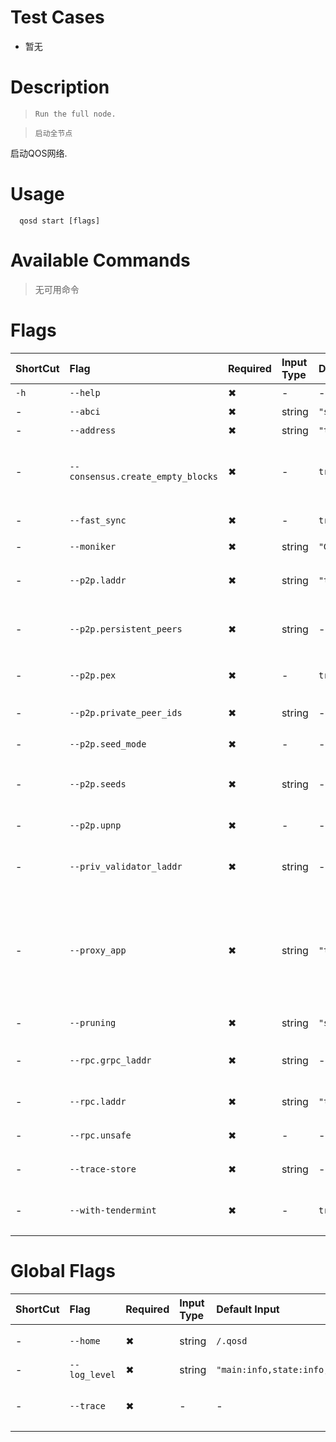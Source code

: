 # Test Cases

- 暂无

# Description
>     Run the full node.

>     启动全节点 

启动QOS网络.

# Usage
```
  qosd start [flags]
```

# Available Commands

>无可用命令

# Flags

| ShortCut | Flag                              | Required | Input Type | Default Input             | Input Range                               | Description                                                                                    |
|:---------|:----------------------------------|:---------|:-----------|:--------------------------|:------------------------------------------|:-----------------------------------------------------------------------------------------------|
| `-h`     | `--help`                          | ✖        | -          | -                         | -                                         | 帮助文档                                                                                       |
| -        | `--abci`                          | ✖        | string     | `"socket"`                | `"socket"`, `"grpc"`                      | 指定ABCI端口                                                                                       |
| -        | `--address`                       | ✖        | string     | `"tcp://0.0.0.0:26658"`   | -                                         | 监听地址                                                                                           |
| -        | `--consensus.create_empty_blocks` | ✖        | -          | `true`                    | -                                         | 将此值设置为false，以仅在存在tx或apphash更改时生成块。                                                             |
| -        | `--fast_sync`                     | ✖        | -          | `true`                    | -                                         | 是否启用快速区块链同步                                                                                    |
| -        | `--moniker`                       | ✖        | string     | `"GX8-CR6S1"`             | <your_computer_name>                      | 节点名称                                                                                           |
| -        | `--p2p.laddr`                     | ✖        | string     | `"tcp://0.0.0.0:26656"`   | -                                         | 节点监听地址（0.0.0.0:0表示任何接口、任何端口）                                                                   |
| -        | `--p2p.persistent_peers`          | ✖        | string     | -                         | -                                         | 逗号分隔的“ID@host:port”持久化peers                                                                    |
| -        | `--p2p.pex`                       | ✖        | -          | `true`                    | -                                         | 是否启用peer交换(PEX, Peer-Exchange)                                                                 |
| -        | `--p2p.private_peer_ids`          | ✖        | string     | -                         | -                                         | 逗号分隔的私有peerID                                                                                  |
| -        | `--p2p.seed_mode`                 | ✖        | -          | -                         | -                                         | 是否启用种子模式(seed mode)                                                                            |
| -        | `--p2p.seeds`                     | ✖        | string     | -                         | -                                         | 逗号分隔的"ID@host:port"种子节点                                                                        |
| -        | `--p2p.upnp`                      | ✖        | -          | -                         | -                                         | 是否启用UPNP端口转发                                                                                   |
| -        | `--priv_validator_laddr`          | ✖        | string     | -                         | -                                         | 监听外部私有验证人进程连接的套接字地址                                                                            |
| -        | `--proxy_app`                     | ✖        | string     | `"tcp://127.0.0.1:26658"` | -                                         | 代理应用程序地址，或者是'kvstore', 'persistent_kvstore', 'counter', 'counter_serial'其中之一， 或者是'noop'以用于本地测试 |
| -        | `--pruning`                       | ✖        | string     | `"syncable"`              | `"syncable"`, `"nothing"`, `"everything"` | 修剪策略                                                                                           |
| -        | `--rpc.grpc_laddr`                | ✖        | string     | -                         | -                                         | GRPC侦听地址（仅限BroadcastTX）。需要端口                                                                   |
| -        | `--rpc.laddr`                     | ✖        | string     | `"tcp://127.0.0.1:26657"` | -                                         | RPC侦听地址。需要端口                                                                                   |
| -        | `--rpc.unsafe `                   | ✖        | -          | -                         | -                                         | 是否启用不安全的RPC方法                                                                                  |
| -        | `--trace-store`                   | ✖        | string     | -                         | -                                         | 是否启用对输出文件的kvstore跟踪                                                                            |
| -        | `--with-tendermint`               | ✖        | -          | `true`                    | -                                         | 使用tendermint运行嵌入进程中的ABCI应用程序                                                                   |

# Global Flags

| ShortCut | Flag          | Required | Input Type | Default Input                    | Input Range | Description  |
|:---------|:--------------|:---------|:-----------|:---------------------------------|:------------|:-------------|
| -        | `--home`      | ✖        | string     | `/.qosd`                         | -           | 配置和数据的目录     |
| -        | `--log_level` | ✖        | string     | `"main:info,state:info,*:error"` | -           | 日志级别         |
| -        | `--trace`     | ✖        | -          | -                                | -           | 打印出错时的完整堆栈跟踪 |
